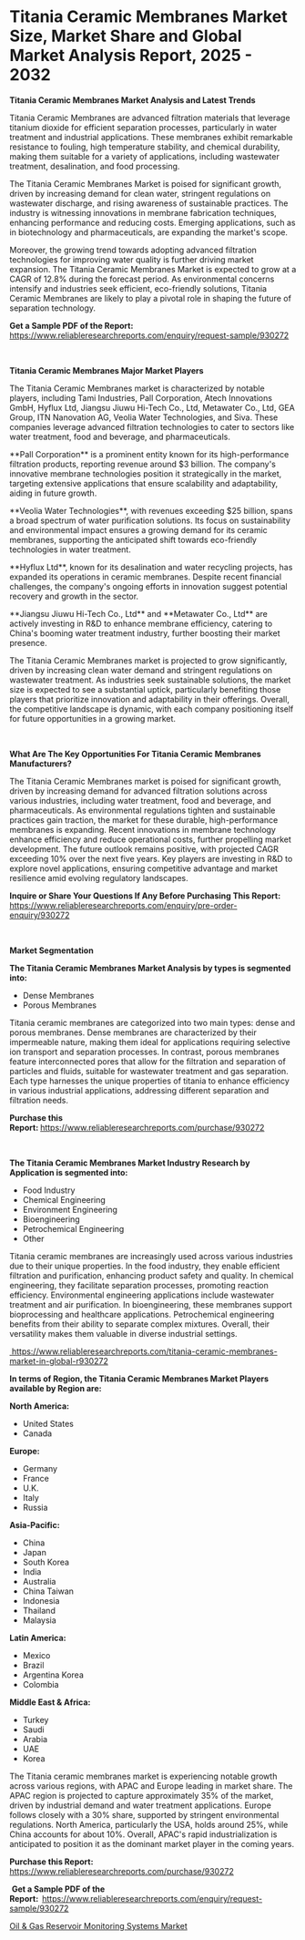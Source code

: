 <p><h1>Titania Ceramic Membranes Market Size, Market Share and Global Market Analysis Report, 2025 - 2032</h1></p><p><strong>Titania Ceramic Membranes Market Analysis and Latest Trends</strong></p>
<p><p>Titania Ceramic Membranes are advanced filtration materials that leverage titanium dioxide for efficient separation processes, particularly in water treatment and industrial applications. These membranes exhibit remarkable resistance to fouling, high temperature stability, and chemical durability, making them suitable for a variety of applications, including wastewater treatment, desalination, and food processing.</p><p>The Titania Ceramic Membranes Market is poised for significant growth, driven by increasing demand for clean water, stringent regulations on wastewater discharge, and rising awareness of sustainable practices. The industry is witnessing innovations in membrane fabrication techniques, enhancing performance and reducing costs. Emerging applications, such as in biotechnology and pharmaceuticals, are expanding the market's scope. </p><p>Moreover, the growing trend towards adopting advanced filtration technologies for improving water quality is further driving market expansion. The Titania Ceramic Membranes Market is expected to grow at a CAGR of 12.8% during the forecast period. As environmental concerns intensify and industries seek efficient, eco-friendly solutions, Titania Ceramic Membranes are likely to play a pivotal role in shaping the future of separation technology.</p></p>
<p><strong>Get a Sample PDF of the Report:&nbsp;</strong> <a href="https://www.reliableresearchreports.com/enquiry/request-sample/930272?utm_campaign=3063&utm_medium=2&utm_source=Github&utm_content=ia&utm_term=21032025&utm_id=titania-ceramic-membranes">https://www.reliableresearchreports.com/enquiry/request-sample/930272</a></p>
<p>&nbsp;</p>
<p><strong>Titania Ceramic Membranes Major Market Players</strong></p>
<p><p>The Titania Ceramic Membranes market is characterized by notable players, including Tami Industries, Pall Corporation, Atech Innovations GmbH, Hyflux Ltd, Jiangsu Jiuwu Hi-Tech Co., Ltd, Metawater Co., Ltd, GEA Group, ITN Nanovation AG, Veolia Water Technologies, and Siva. These companies leverage advanced filtration technologies to cater to sectors like water treatment, food and beverage, and pharmaceuticals.</p><p>**Pall Corporation** is a prominent entity known for its high-performance filtration products, reporting revenue around $3 billion. The company's innovative membrane technologies position it strategically in the market, targeting extensive applications that ensure scalability and adaptability, aiding in future growth.</p><p>**Veolia Water Technologies**, with revenues exceeding $25 billion, spans a broad spectrum of water purification solutions. Its focus on sustainability and environmental impact ensures a growing demand for its ceramic membranes, supporting the anticipated shift towards eco-friendly technologies in water treatment.</p><p>**Hyflux Ltd**, known for its desalination and water recycling projects, has expanded its operations in ceramic membranes. Despite recent financial challenges, the company's ongoing efforts in innovation suggest potential recovery and growth in the sector.</p><p>**Jiangsu Jiuwu Hi-Tech Co., Ltd** and **Metawater Co., Ltd** are actively investing in R&D to enhance membrane efficiency, catering to China's booming water treatment industry, further boosting their market presence.</p><p>The Titania Ceramic Membranes market is projected to grow significantly, driven by increasing clean water demand and stringent regulations on wastewater treatment. As industries seek sustainable solutions, the market size is expected to see a substantial uptick, particularly benefiting those players that prioritize innovation and adaptability in their offerings. Overall, the competitive landscape is dynamic, with each company positioning itself for future opportunities in a growing market.</p></p>
<p>&nbsp;</p>
<p><strong>What Are The Key Opportunities For Titania Ceramic Membranes Manufacturers?</strong></p>
<p><p>The Titania Ceramic Membranes market is poised for significant growth, driven by increasing demand for advanced filtration solutions across various industries, including water treatment, food and beverage, and pharmaceuticals. As environmental regulations tighten and sustainable practices gain traction, the market for these durable, high-performance membranes is expanding. Recent innovations in membrane technology enhance efficiency and reduce operational costs, further propelling market development. The future outlook remains positive, with projected CAGR exceeding 10% over the next five years. Key players are investing in R&D to explore novel applications, ensuring competitive advantage and market resilience amid evolving regulatory landscapes.</p></p>
<p><strong>Inquire or Share Your Questions If Any Before Purchasing This Report:</strong> <a href="https://www.reliableresearchreports.com/enquiry/pre-order-enquiry/930272?utm_campaign=3063&utm_medium=2&utm_source=Github&utm_content=ia&utm_term=21032025&utm_id=titania-ceramic-membranes">https://www.reliableresearchreports.com/enquiry/pre-order-enquiry/930272</a></p>
<p>&nbsp;</p>
<p><strong>Market Segmentation</strong></p>
<p><strong>The Titania Ceramic Membranes Market Analysis by types is segmented into:</strong></p>
<p><ul><li>Dense Membranes</li><li>Porous Membranes</li></ul></p>
<p><p>Titania ceramic membranes are categorized into two main types: dense and porous membranes. Dense membranes are characterized by their impermeable nature, making them ideal for applications requiring selective ion transport and separation processes. In contrast, porous membranes feature interconnected pores that allow for the filtration and separation of particles and fluids, suitable for wastewater treatment and gas separation. Each type harnesses the unique properties of titania to enhance efficiency in various industrial applications, addressing different separation and filtration needs.</p></p>
<p><strong>Purchase this Report:&nbsp;</strong><a href="https://www.reliableresearchreports.com/purchase/930272?utm_campaign=3063&utm_medium=2&utm_source=Github&utm_content=ia&utm_term=21032025&utm_id=titania-ceramic-membranes">https://www.reliableresearchreports.com/purchase/930272</a></p>
<p>&nbsp;</p>
<p><strong>The Titania Ceramic Membranes Market Industry Research by Application is segmented into:</strong></p>
<p><ul><li>Food Industry</li><li>Chemical Engineering</li><li>Environment Engineering</li><li>Bioengineering</li><li>Petrochemical Engineering</li><li>Other</li></ul></p>
<p><p>Titania ceramic membranes are increasingly used across various industries due to their unique properties. In the food industry, they enable efficient filtration and purification, enhancing product safety and quality. In chemical engineering, they facilitate separation processes, promoting reaction efficiency. Environmental engineering applications include wastewater treatment and air purification. In bioengineering, these membranes support bioprocessing and healthcare applications. Petrochemical engineering benefits from their ability to separate complex mixtures. Overall, their versatility makes them valuable in diverse industrial settings.</p></p>
<p><a href="https://www.reliableresearchreports.com/titania-ceramic-membranes-market-in-global-r930272?utm_campaign=3063&utm_medium=2&utm_source=Github&utm_content=ia&utm_term=21032025&utm_id=titania-ceramic-membranes">&nbsp;https://www.reliableresearchreports.com/titania-ceramic-membranes-market-in-global-r930272</a></p>
<p><strong>In terms of Region, the Titania Ceramic Membranes Market Players available by Region are:</strong></p>
<p>
    <p> <strong> North America: </strong>
        <ul>
            <li>United States</li>
            <li>Canada</li>
        </ul>
        </p> 
    <p> <strong> Europe: </strong>
        <ul>
            <li>Germany</li>
            <li>France</li>
            <li>U.K.</li>
            <li>Italy</li>
            <li>Russia</li>
        </ul>
        </p> 
    <p> <strong> Asia-Pacific: </strong>
        <ul>
            <li>China</li>
            <li>Japan</li>
            <li>South Korea</li>
            <li>India</li>
            <li>Australia</li>
            <li>China Taiwan</li>
            <li>Indonesia</li>
            <li>Thailand</li>
            <li>Malaysia</li>
        </ul>
        </p> 
    <p> <strong> Latin America: </strong>
        <ul>
            <li>Mexico</li>
            <li>Brazil</li>
            <li>Argentina Korea</li>
            <li>Colombia</li>
        </ul>
        </p> 
    <p> <strong> Middle East & Africa: </strong>
        <ul>
            <li>Turkey</li>
            <li>Saudi</li>
            <li>Arabia</li>
            <li>UAE</li>
            <li>Korea</li>
        </ul>
    </p>
    </p>
<p><p>The Titania ceramic membranes market is experiencing notable growth across various regions, with APAC and Europe leading in market share. The APAC region is projected to capture approximately 35% of the market, driven by industrial demand and water treatment applications. Europe follows closely with a 30% share, supported by stringent environmental regulations. North America, particularly the USA, holds around 25%, while China accounts for about 10%. Overall, APAC's rapid industrialization is anticipated to position it as the dominant market player in the coming years.</p></p>
<p><strong>Purchase this Report: </strong><a href="https://www.reliableresearchreports.com/purchase/930272?utm_campaign=3063&utm_medium=2&utm_source=Github&utm_content=ia&utm_term=21032025&utm_id=titania-ceramic-membranes">https://www.reliableresearchreports.com/purchase/930272</a></p>
<p>&nbsp;<strong>Get a Sample PDF of the Report:&nbsp;&nbsp;</strong><a href="https://www.reliableresearchreports.com/enquiry/request-sample/930272?utm_campaign=3063&utm_medium=2&utm_source=Github&utm_content=ia&utm_term=21032025&utm_id=titania-ceramic-membranes">https://www.reliableresearchreports.com/enquiry/request-sample/930272</a></p>
<p><strong></strong></p>
<p><p><a href="https://github.com/boysabotzoc/Market-Research-Report-List-1/blob/main/oil-gas-reservoir-monitoring-systems-market.md?utm_campaign=3063&utm_medium=2&utm_source=Github&utm_content=ia&utm_term=21032025&utm_id=titania-ceramic-membranes">Oil & Gas Reservoir Monitoring Systems Market</a></p></p>